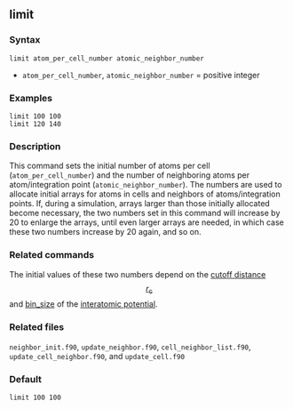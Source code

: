 ## limit

### Syntax

	limit atom_per_cell_number atomic_neighbor_number

* `atom_per_cell_number`, `atomic_neighbor_number` = positive integer

### Examples

	limit 100 100
	limit 120 140

### Description

This command sets the initial number of atoms per cell (`atom_per_cell_number`) and the number of neighboring atoms per atom/integration point (`atomic_neighbor_number`). The numbers are used to allocate initial arrays for atoms in cells and neighbors of atoms/integration points. If, during a simulation, arrays larger than those initially allocated become necessary, the two numbers set in this command will increase by 20 to enlarge the arrays, until even larger arrays are needed, in which case these two numbers increase by 20 again, and so on.

### Related commands

The initial values of these two numbers depend on the [cutoff distance $$r_\mathrm{c}$$](../chapter3/input.md) and [bin_size](neighbor.md) of the [interatomic potential](potential.md).

### Related files

`neighbor_init.f90`, `update_neighbor.f90`, `cell_neighbor_list.f90`, `update_cell_neighbor.f90`, and `update_cell.f90`

### Default

	limit 100 100
